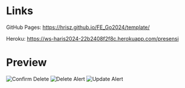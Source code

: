 # Links
GitHub Pages: https://hrisz.github.io/FE_Go2024/template/

Heroku: https://ws-haris2024-22b2408f2f8c.herokuapp.com/presensi

# Preview

![Confirm Delete](https://i.ibb.co.com/0qtdGCK/Screenshot-577.png)
![Delete Alert](https://i.ibb.co.com/DgKrhRf/Screenshot-578.png)
![Update Alert](https://i.ibb.co.com/bNzPs1P/Screenshot-579.png)